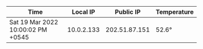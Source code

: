 | Time     | Local IP | Public IP | Temperature |
| ----------- | ----------- | ----------- | ----------- |
| Sat 19 Mar 2022 10:00:02 PM +0545      | 10.0.2.133     | 202.51.87.151  | 52.6° |
